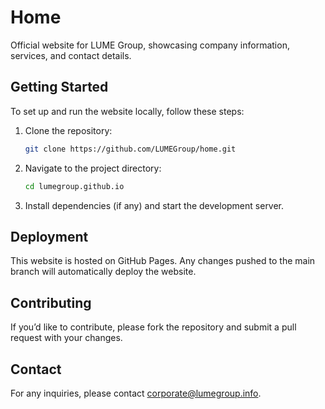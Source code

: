 # Home
Official website for LUME Group, showcasing company information, services, and contact details.

## Getting Started

To set up and run the website locally, follow these steps:

1. Clone the repository:
   ```bash
   git clone https://github.com/LUMEGroup/home.git

2. Navigate to the project directory:
   ```bash
   cd lumegroup.github.io

4. Install dependencies (if any) and start the development server.

## Deployment
This website is hosted on GitHub Pages. Any changes pushed to the main branch will automatically deploy the website.

## Contributing
If you’d like to contribute, please fork the repository and submit a pull request with your changes.

## Contact
For any inquiries, please contact corporate@lumegroup.info.
